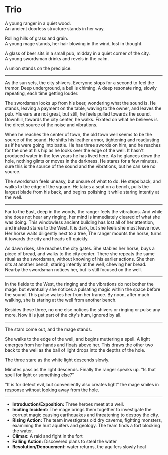 # Trio

A young ranger in a quiet wood.  
An ancient doorless structure stands in her way.

Rolling hills of grass and grain.  
A young mage stands, her hair blowing in the wind, lost in thought.

A glass of beer sits in a small pub, midday in a quiet corner of the city.  
A young swordsman drinks and revels in the calm.

A union stands on the precipice.

---

As the sun sets, the city shivers. Everyone stops for a second to feel the tremor. Deep underground, a bell is chiming. A deep resonate ring, slowly repeating, each time getting louder.

The swordsman looks up from his beer, wondering what the sound is. He stands, leaving a payment on the table, waving to the owner, and leaves the pub. His ears are not great, but still, he feels pulled towards the sound. Downhill, towards the city center, he walks. Fixated on what he believes is the direct source of the noise and vibrations.

When he reaches the center of town, the old town well seems to be the source of the sound. He shifts his leather armor, tightening and readjusting as if he were going into battle. He has three swords on him, and he reaches for the one at his hip as he looks over the edge of the well. It hasn't produced water in the few years he has lived here. As he glances down the hole, nothing glints or moves in the darkness. He stares for a few minutes, sure this is the source of the sound and the vibrations, but he can see no source.

The swordsman feels uneasy, but unsure of what to do. He steps back, and walks to the edge of the square. He takes a seat on a bench, pulls the largest blade from his back, and begins polishing it while staring intently at the well.

---

Far to the East, deep in the woods, the ranger feels the vibrations. And while she does not hear any ringing, her mind is immediately cleared of what she was doing. This windowless ancient building has lost all of her attention, and instead stares to the West. It is dark, but she feels she must leave now. Her horse waits diligently next to a tree, The ranger mounts the horse, turns it towards the city and heads off quickly.

As dawn rises, she reaches the city gates. She stables her horse, buys a piece of bread, and walks to the city center. There she repeats the same ritual as the swordsman, without knowing of his earlier actions. She then sits at another bench, staring intently at the well, chewing her bread. Nearby the swordsman notices her, but is still focused on the well.

---

In the fields to the West, the ringing and the vibrations do not bother the mage, but eventually she notices a pulsating magic within the space before the sound. This pulse wakes her from her trance. By noon, after much walking, she is staring at the well from another bench.

Besides these three, no one else notices the shivers or ringing or pulse any more. Now it is just part of the city's hum, ignored by all.

---

The stars come out, and the mage stands. 

She walks to the edge of the well, and begins muttering a spell. A light emerges from her hands and floats above her. This draws the other two back to the well as the ball of light drops into the depths of the hole.

The three stare as the white light descends slowly. 

Minutes pass as the light descends. Finally the ranger speaks up. "Is that spell for light or something else?"

"It is for detect evil, but conveniently also creates light" the mage smiles in response without looking away from the hole.


---


- **Introduction/Exposition:** Three heroes meet at a well.
- **Inciting Incident:** The mage brings them together to investigate the corrupt magic causing earthquakes and threatening to destroy the city.
- **Rising Action:** The team investigates old dry caverns, fighting monsters, examining the hurt aquifers and geology. The team finds a fort blocking the water.
- **Climax:** A raid and fight in the fort
- **Falling Action:** Discovered plans to steal the water
- **Resolution/Denouement:** water returns, the aquifers slowly heal






